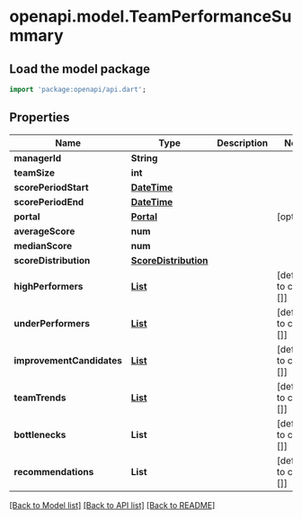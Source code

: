 # openapi.model.TeamPerformanceSummary

## Load the model package
```dart
import 'package:openapi/api.dart';
```

## Properties
Name | Type | Description | Notes
------------ | ------------- | ------------- | -------------
**managerId** | **String** |  | 
**teamSize** | **int** |  | 
**scorePeriodStart** | [**DateTime**](DateTime.md) |  | 
**scorePeriodEnd** | [**DateTime**](DateTime.md) |  | 
**portal** | [**Portal**](Portal.md) |  | [optional] 
**averageScore** | **num** |  | 
**medianScore** | **num** |  | 
**scoreDistribution** | [**ScoreDistribution**](ScoreDistribution.md) |  | 
**highPerformers** | [**List<HighPerformerDetail>**](HighPerformerDetail.md) |  | [default to const []]
**underPerformers** | [**List<UnderPerformerDetail>**](UnderPerformerDetail.md) |  | [default to const []]
**improvementCandidates** | [**List<ImprovementCandidate>**](ImprovementCandidate.md) |  | [default to const []]
**teamTrends** | [**List<PerformanceTrend>**](PerformanceTrend.md) |  | [default to const []]
**bottlenecks** | **List<String>** |  | [default to const []]
**recommendations** | **List<String>** |  | [default to const []]

[[Back to Model list]](../README.md#documentation-for-models) [[Back to API list]](../README.md#documentation-for-api-endpoints) [[Back to README]](../README.md)


